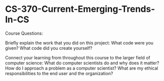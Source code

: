 # CS-370-Current-Emerging-Trends-In-CS

Course Questions:

Briefly explain the work that you did on this project: What code were you given? What code did you create yourself?

Connect your learning from throughout this course to the larger field of computer science:
  What do computer scientists do and why does it matter?
  How do I approach a problem as a computer scientist?
  What are my ethical responsibilities to the end user and the organization?
  
  
